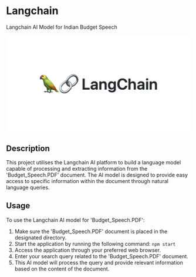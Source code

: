 # Langchain

Langchain AI Model for Indian Budget Speech

![Langchain Logo](langchain.png)

## Description

This project utilises the Langchain AI platform to build a language model capable of processing and extracting information from the 'Budget_Speech.PDF' document. The AI model is designed to provide easy access to specific information within the document through natural language queries.

## Usage

To use the Langchain AI model for 'Budget_Speech.PDF':

1. Make sure the 'Budget_Speech.PDF' document is placed in the designated directory.
2. Start the application by running the following command: `npm start`
3. Access the application through your preferred web browser.
4. Enter your search query related to the 'Budget_Speech.PDF' document.
5. This AI model will process the query and provide relevant information based on the content of the document.

